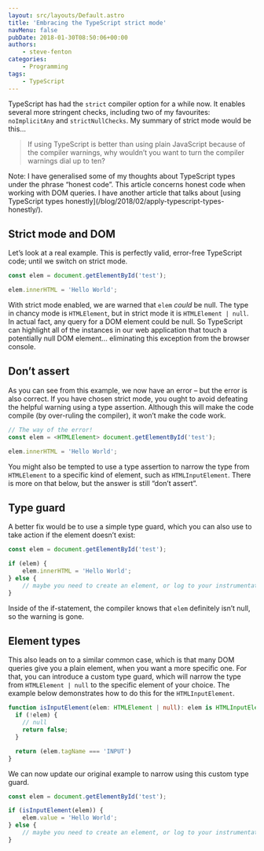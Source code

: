 ```yaml
---
layout: src/layouts/Default.astro
title: 'Embracing the TypeScript strict mode'
navMenu: false
pubDate: 2018-01-30T08:50:06+00:00
authors:
    - steve-fenton
categories:
    - Programming
tags:
    - TypeScript
---
```


TypeScript has had the `strict` compiler option for a while now. It enables several more stringent checks, including two of my favourites: `noImplicitAny` and `strictNullChecks`. My summary of strict mode would be this…

> If using TypeScript is better than using plain JavaScript because of the compiler warnings, why wouldn’t you want to turn the compiler warnings dial up to ten?

Note: I have generalised some of my thoughts about TypeScript types under the phrase “honest code”. This article concerns honest code when working with DOM queries. I have another article that talks about [using TypeScript types honestly]\(/blog/2018/02/apply-typescript-types-honestly/).

## Strict mode and DOM

Let’s look at a real example. This is perfectly valid, error-free TypeScript code; until we switch on strict mode.

```typescript
const elem = document.getElementById('test');

elem.innerHTML = 'Hello World';
```

With strict mode enabled, we are warned that `elem` *could* be null. The type in chancy mode is `HTMLElement`, but in strict mode it is `HTMLElement | null`. In actual fact, any query for a DOM element could be null. So TypeScript can highlight all of the instances in our web application that touch a potentially null DOM element… eliminating this exception from the browser console.

## Don’t assert

As you can see from this example, we now have an error – but the error is also correct. If you have chosen strict mode, you ought to avoid defeating the helpful warning using a type assertion. Although this will make the code compile (by over-ruling the compiler), it won’t make the code work.

```typescript
// The way of the error!
const elem = <HTMLElement> document.getElementById('test');

elem.innerHTML = 'Hello World';
```

You might also be tempted to use a type assertion to narrow the type from `HTMLElement` to a specific kind of element, such as `HTMLInputElement`. There is more on that below, but the answer is still “don’t assert”.

## Type guard

A better fix would be to use a simple type guard, which you can also use to take action if the element doesn’t exist:

```typescript
const elem = document.getElementById('test');

if (elem) {
    elem.innerHTML = 'Hello World';
} else {
    // maybe you need to create an element, or log to your instrumentation
}
```

Inside of the if-statement, the compiler knows that `elem` definitely isn’t null, so the warning is gone.

## Element types

This also leads on to a similar common case, which is that many DOM queries give you a plain element, when you want a more specific one. For that, you can introduce a custom type guard, which will narrow the type from `HTMLElement | null` to the specific element of your choice. The example below demonstrates how to do this for the `HTMLInputElement`.

```typescript
function isInputElement(elem: HTMLElement | null): elem is HTMLInputElement {
  if (!elem) {
    // null
    return false;
  }

  return (elem.tagName === 'INPUT')
}
```

We can now update our original example to narrow using this custom type guard.

```typescript
const elem = document.getElementById('test');

if (isInputElement(elem)) {
    elem.value = 'Hello World';
} else {
    // maybe you need to create an element, or log to your instrumentation
}
```